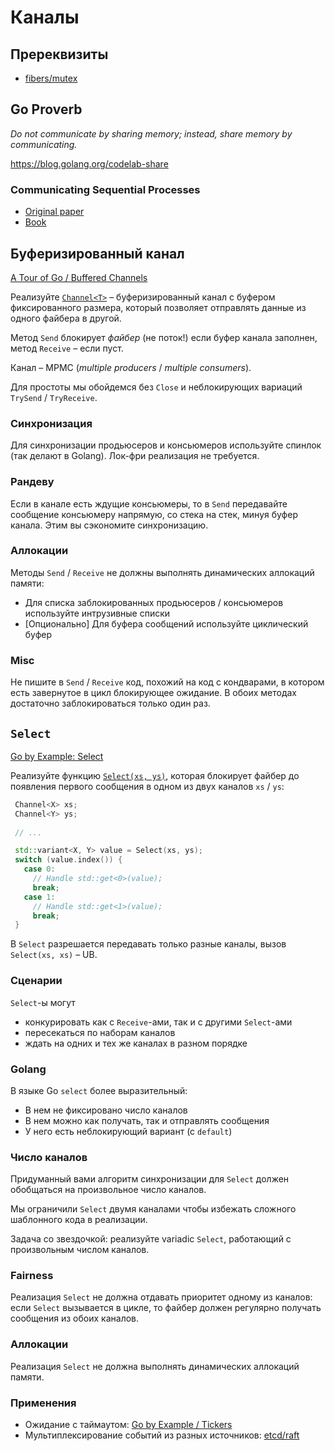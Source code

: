 # Каналы

## Пререквизиты

- [fibers/mutex](/tasks/fibers/mutex)

## Go Proverb

_Do not communicate by sharing memory; instead, share memory by communicating._

https://blog.golang.org/codelab-share

### Communicating Sequential Processes

- [Original paper](https://www.cs.cmu.edu/~crary/819-f09/Hoare78.pdf)
- [Book](http://www.usingcsp.com/cspbook.pdf)


## Буферизированный канал

[A Tour of Go / Buffered Channels](https://tour.golang.org/concurrency/3)

Реализуйте [`Channel<T>`](mtf/fibers/sync/channel.hpp) – буферизированный канал с буфером фиксированного размера, который позволяет отправлять данные из одного файбера в другой.

Метод `Send` блокирует _файбер_ (не поток!) если буфер канала заполнен, метод `Receive` – если пуст.

Канал – MPMC (_multiple producers_ / _multiple consumers_).

Для простоты мы обойдемся без `Close` и неблокирующих вариаций `TrySend` / `TryReceive`.

### Синхронизация

Для синхронизации продьюсеров и консьюмеров используйте спинлок (так делают в Golang). Лок-фри реализация не требуется.

### Рандеву

Если в канале есть ждущие консьюмеры, то в `Send` передавайте сообщение консьюмеру напрямую, со стека на стек, минуя буфер канала. Этим вы сэкономите синхронизацию.

### Аллокации

Методы `Send` / `Receive` не должны выполнять динамических аллокаций памяти:

- Для списка заблокированных продьюсеров / консьюмеров используйте интрузивные списки
- [Опционально] Для буфера сообщений используйте циклический буфер

### Misc

Не пишите в `Send` / `Receive` код, похожий на код с кондварами, в котором есть завернутое в цикл блокирующее ожидание. В обоих методах достаточно заблокироваться только один раз.

## `Select`

[Go by Example: Select](https://gobyexample.com/select)

Реализуйте функцию [`Select(xs, ys)`](mtf/fibers/sync/select.hpp), которая блокирует файбер до появления первого сообщения в одном из двух каналов `xs` / `ys`:

```cpp
 Channel<X> xs;
 Channel<Y> ys;
 
 // ...

 std::variant<X, Y> value = Select(xs, ys);
 switch (value.index()) {
   case 0:
     // Handle std::get<0>(value);
     break;
   case 1:
     // Handle std::get<1>(value);
     break;
 }
```

В `Select` разрешается передавать только разные каналы, вызов `Select(xs, xs)` – UB.

### Сценарии

`Select`-ы могут
- конкурировать как с `Receive`-ами, так и с другими `Select`-ами
- пересекаться по наборам каналов
- ждать на одних и тех же каналах в разном порядке

### Golang

В языке Go `select` более выразительный:
- В нем не фиксировано число каналов
- В нем можно как получать, так и отправлять сообщения
- У него есть неблокирующий вариант (с `default`)

### Число каналов

Придуманный вами алгоритм синхронизации для `Select` должен обобщаться на произвольное число каналов.

Мы ограничили `Select` двумя каналами чтобы избежать сложного шаблонного кода в реализации.

Задача со звездочкой: реализуйте variadic `Select`, работающий с произвольным числом каналов.

### Fairness

Реализация `Select` не должна отдавать приоритет одному из каналов: если `Select` вызывается в цикле, то файбер должен регулярно получать сообщения из обоих каналов.

### Аллокации

Реализация `Select` не должна выполнять динамических аллокаций памяти.

### Применения

- Ожидание с таймаутом: [Go by Example / Tickers](https://gobyexample.com/tickers)
- Мультиплексирование событий из разных источников: [etcd/raft](https://github.com/etcd-io/etcd/blob/bd4f8e2b6c6a0bdcd52f4593f68d9f2415ab5293/raft/node.go#L341)
